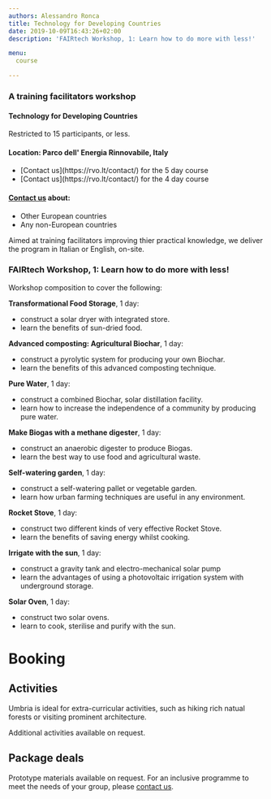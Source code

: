 ```yaml
---
authors: Alessandro Ronca
title: Technology for Developing Countries
date: 2019-10-09T16:43:26+02:00
description: 'FAIRtech Workshop, 1: Learn how to do more with less!'

menu:
  course

---
```

### A training facilitators workshop
#### Technology for Developing Countries

Restricted to 15 participants, or less.

#### Location: **Parco dell' Energia Rinnovabile**, Italy

- <!--€ 2,400--> [Contact us](https://rvo.lt/contact/) for the 5 day course
- <!--€ 2,000--> [Contact us](https://rvo.lt/contact/) for the 4 day course


#### [Contact us](https://rvo.lt/contact/) about:

- Other European countries
- Any non-European countries

Aimed at training facilitators improving thier practical knowledge, we deliver the program in Italian or English, on-site.

### FAIRtech Workshop, 1: Learn how to do more with less!

Workshop composition to cover the following:

**Transformational Food Storage**, 1 day:

- construct a solar dryer with integrated store.
- learn the benefits of sun-dried food.

**Advanced composting: Agricultural Biochar**, 1 day:

- construct a pyrolytic system for producing your own Biochar.
- learn the benefits of this advanced composting technique.

**Pure Water**, 1 day:

- construct a combined Biochar, solar distillation facility.
- learn how to increase the independence of a community by producing pure water.

**Make Biogas with a methane digester**, 1 day:

- construct an anaerobic digester to produce Biogas.
- learn the best way to use food and agricultural waste.

**Self-watering garden**, 1 day:

- construct a self-watering pallet or vegetable garden.
- learn how urban farming techniques are useful in any environment.

 
**Rocket Stove**, 1 day:

- construct two different kinds of very effective Rocket Stove.
- learn the benefits of saving energy whilst cooking.

**Irrigate with the sun**, 1 day:

- construct a gravity tank and electro-mechanical solar pump
- learn the advantages of using a photovoltaic irrigation system with underground storage.

**Solar Oven**, 1 day:

- construct two solar ovens.
- learn to cook, sterilise and purify with the sun.

# Booking

## Activities

Umbria is ideal for extra-curricular activities, such as hiking rich natual forests or visiting prominent architecture.

Additional activities available on request.

## Package deals

Prototype materials available on request. For an inclusive programme to meet the needs of your group, please [contact us](https://rvo.lt/contact/).

